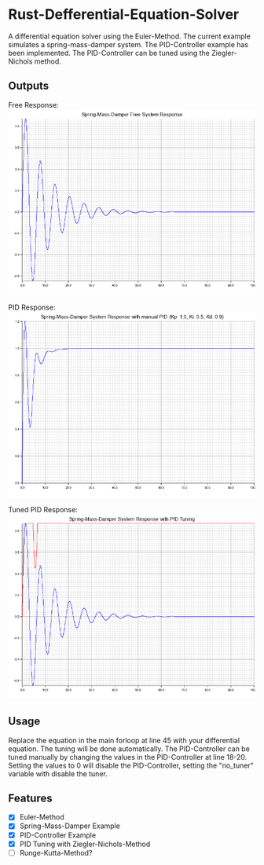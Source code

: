 # Rust-Defferential-Equation-Solver
A differential equation solver using the Euler-Method. The current example simulates a spring-mass-damper system. The PID-Controller example has been implemented. The PID-Controller can be tuned using the Ziegler-Nichols method.

## Outputs
Free Response:
![Free Response](spring_mass_damper_free_response.png)

PID Response:
![PID Response](spring_mass_damper_manual_pid_response.png)

Tuned PID Response:
![Tuned PID Response](spring_mass_damper_pid_tuned_response.png)

## Usage
Replace the equation in the main forloop at line 45 with your differential equation. The tuning will be done automatically. The PID-Controller can be tuned manually by changing the values in the PID-Controller at line 18-20. Setting the values to 0 will disable the PID-Controller, setting the "no_tuner" variable with disable the tuner.


## Features
- [x] Euler-Method
- [x] Spring-Mass-Damper Example
- [x] PID-Controller Example
- [x] PID Tuning with Ziegler-Nichols-Method
- [ ] Runge-Kutta-Method?